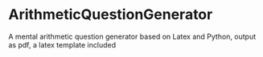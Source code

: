 # ArithmeticQuestionGenerator
A mental arithmetic question generator based on Latex and Python, output as pdf, a latex template included

